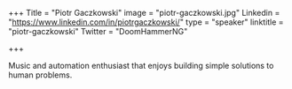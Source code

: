 +++
Title = "Piotr Gaczkowski"
image = "piotr-gaczkowski.jpg"
Linkedin = "https://www.linkedin.com/in/piotrgaczkowski/"
type = "speaker"
linktitle = "piotr-gaczkowski"
Twitter = "DoomHammerNG"

+++

Music and automation enthusiast that enjoys building simple solutions to human problems.
